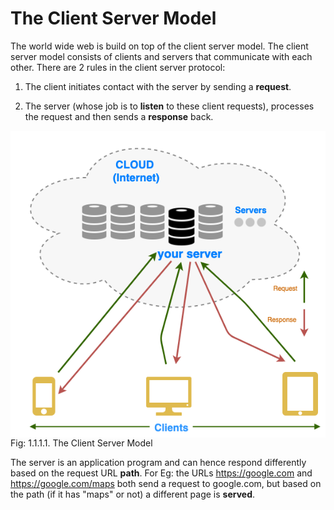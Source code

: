 # The Client Server Model

The world wide web is build on top of the client server model. The
client server model consists of clients and servers that communicate
with each other. There are 2 rules in the client server protocol:

1. The client initiates contact with the server by sending a
   <b>request</b>.
  
2. The server (whose job is to <b>listen</b> to these client requests),
   processes the request and then sends a <b>response</b> back.

 <img style="display:block;margin:auto" src='../../imgs/clientServer.png'>    
 <figcaption> Fig: 1.1.1.1. The Client Server Model</figcaption>              

The server is an application program and can hence respond differently
based on the request URL <b>path</b>. For Eg: the URLs <https://google.com> and
<https://google.com/maps> both send a request to google.com, but based on the
path (if it has "maps" or not) a different page is <b>served</b>.

